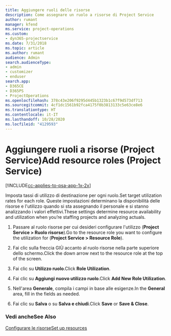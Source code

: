 ```yaml
---
title: Aggiungere ruoli delle risorse
description: Come assegnare un ruolo a risorse di Project Service
author: rumant
manager: kfend
ms.service: project-operations
ms.custom:
- dyn365-projectservice
ms.date: 7/31/2018
ms.topic: article
ms.author: rumant
audience: Admin
search.audienceType:
- admin
- customizer
- enduser
search.app:
- D365CE
- D365PS
- ProjectOperations
ms.openlocfilehash: 378c43e206f9295d445b1323b1c67f9d573df713
ms.sourcegitcommit: 4cf1dc1561b92fca4175f0b3813133c5e63ce8e6
ms.translationtype: HT
ms.contentlocale: it-IT
ms.lasthandoff: 10/28/2020
ms.locfileid: "4129593"
---
```

# <a name="add-resource-roles-project-service"></a><span data-ttu-id="1088f-103">Aggiungere ruoli a risorse (Project Service)</span><span class="sxs-lookup"><span data-stu-id="1088f-103">Add resource roles (Project Service)</span></span>

[!INCLUDE[cc-applies-to-psa-app-1x-2x](../includes/cc-applies-to-psa-app-1x-2x.md)]

<span data-ttu-id="1088f-104">Imposta tassi di utilizzo di destinazione per ogni ruolo.</span><span class="sxs-lookup"><span data-stu-id="1088f-104">Set target utilization rates for each role.</span></span> <span data-ttu-id="1088f-105">Queste impostazioni determinano la disponibilità delle risorse e l'utilizzo quando si sta assegnando il personale e si stanno analizzando i valori effettivi.</span><span class="sxs-lookup"><span data-stu-id="1088f-105">These settings determine resource availability and utilization when you’re staffing projects and analyzing actuals.</span></span>  
  
1.  <span data-ttu-id="1088f-106">Passare al ruolo risorse per cui desideri configurare l'utilizzo (**Project Service > Ruolo risorse**).</span><span class="sxs-lookup"><span data-stu-id="1088f-106">Go to the resource role you want to configure the utilization for (**Project Service > Resource Role**).</span></span>  
  
2.  <span data-ttu-id="1088f-107">Fai clic sulla freccia GIÙ accanto al ruolo risorse nella parte superiore dello schermo.</span><span class="sxs-lookup"><span data-stu-id="1088f-107">Click the down arrow next to the resource role at the top of the screen.</span></span>  
  
3.  <span data-ttu-id="1088f-108">Fai clic su **Utilizzo ruolo**.</span><span class="sxs-lookup"><span data-stu-id="1088f-108">Click **Role Utilization**.</span></span>  
  
4.  <span data-ttu-id="1088f-109">Fai clic su **Aggiungi nuovo utilizzo ruolo**.</span><span class="sxs-lookup"><span data-stu-id="1088f-109">Click **Add New Role Utilization**.</span></span>  
  
5.  <span data-ttu-id="1088f-110">Nell'area **Generale**, compila i campi in base alle esigenze.</span><span class="sxs-lookup"><span data-stu-id="1088f-110">In the **General** area, fill in the fields as needed.</span></span>  
  
6.  <span data-ttu-id="1088f-111">Fai clic su **Salva** o su **Salva e chiudi**.</span><span class="sxs-lookup"><span data-stu-id="1088f-111">Click **Save** or **Save & Close**.</span></span>  
  
### <a name="see-also"></a><span data-ttu-id="1088f-112">Vedi anche</span><span class="sxs-lookup"><span data-stu-id="1088f-112">See Also</span></span>  
 [<span data-ttu-id="1088f-113">Configurare le risorse</span><span class="sxs-lookup"><span data-stu-id="1088f-113">Set up resources</span></span>](../psa/set-up-resources.md)
